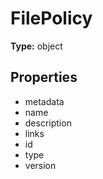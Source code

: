 # FilePolicy


**Type:** object

## Properties
* metadata
* name
* description
* links
* id
* type
* version
